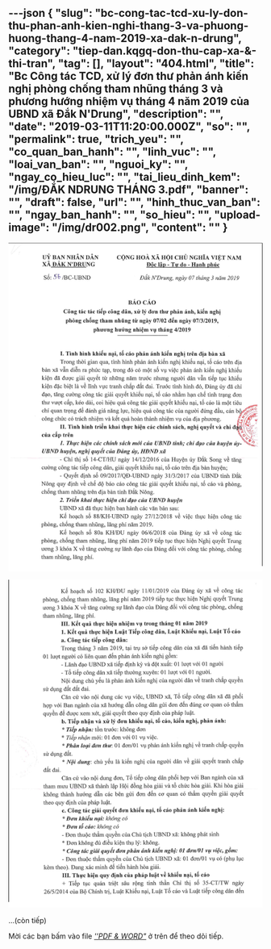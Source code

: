 ---json
{
    "slug": "bc-cong-tac-tcd-xu-ly-don-thu-phan-anh-kien-nghi-thang-3-va-phuong-huong-thang-4-nam-2019-xa-dak-n-drung",
    "category": "tiep-dan.kqgq-don-thu-cap-xa-&-thi-tran",
    "tag": [],
    "layout": "404.html",
    "title": "Bc Công tác TCD, xử lý đơn thư phản ánh kiến nghị phòng chống tham nhũng tháng 3 và phương hướng nhiệm vụ tháng 4 năm 2019 của UBND xã  Đắk N'Drung",
    "description": "",
    "date": "2019-03-11T11:20:00.000Z",
    "so": "",
    "permalink": true,
    "trich_yeu": "",
    "co_quan_ban_hanh": "",
    "linh_vuc": "",
    "loai_van_ban": "",
    "nguoi_ky": "",
    "ngay_co_hieu_luc": "",
    "tai_lieu_dinh_kem": "/img/ĐẮK NDRUNG THÁNG 3.pdf",
    "banner": "",
    "draft": false,
    "url": "",
    "hinh_thuc_van_ban": "",
    "ngay_ban_hanh": "",
    "so_hieu": "",
    "upload-image": "/img/dr002.png",
    "__content__": ""
}
---
<p><img alt="" src="/img/dr001.png" /></p>

<p><img alt="" src="/img/dr002.png" /></p>

<p>&hellip;(c&ograve;n tiếp)</p>

<p>Mời c&aacute;c bạn&nbsp;bấm v&agrave;o file&nbsp;<u><em>&#39;&#39;PDF &amp; WORD&quot;</em></u>&nbsp;ở tr&ecirc;n để theo d&otilde;i tiếp.</p>
